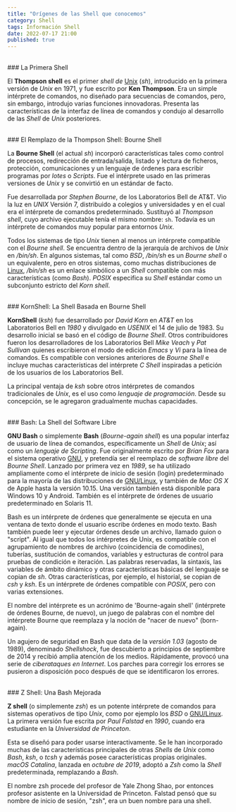 ```yaml
---
title: "Orígenes de las Shell que conocemos"
category: Shell
tags: Información Shell
date: 2022-07-17 21:00
published: true
---
```


<div id="Thompson"><br></div>
### La Primera Shell

El **Thompson shell** es el primer *shell de* <a href="Que-es-Unix">Unix</a> (*sh*), introducido en la primera versión de *Unix* en 1971, y fue escrito por **Ken Thompson**. Era un simple intérprete de comandos, no diseñado para secuencias de comandos, pero, sin embargo, introdujo varias funciones innovadoras. Presenta las características de la interfaz de línea de comandos y condujo al desarrollo de las *Shell* de *Unix* posteriores.

<div id="Bourne"><br></div>
### El Remplazo de la Thompson Shell: Bourne Shell

La **Bourne Shell** (el actual *sh*) incorporó características tales como control de procesos, redirección de entrada/salida, listado y lectura de ficheros, protección, comunicaciones y un lenguaje de órdenes para escribir programas por *lotes* o *Scripts*. Fue el intérprete usado en las primeras versiones de *Unix* y se convirtió en un estándar de facto.

Fue desarrollada por *Stephen Bourne*, de los Laboratorios Bell de AT&T. Vio la luz en *UNIX* Versión 7, distribuido a colegios y universidades y en el cual era el intérprete de comandos predeterminado. Sustituyó al *Thompson shell*, cuyo archivo ejecutable tenía el mismo nombre: `sh`. Todavía es un intérprete de comandos muy popular para entornos *Unix*.

Todos los sistemas de tipo *Unix* tienen al menos un intérprete compatible con el *Bourne shell*. Se encuentra dentro de la jerarquía de archivos de *Unix* en */bin/sh*. En algunos sistemas, tal como *BSD*, */bin/sh* es un *Bourne shell* o un equivalente, pero en otros sistemas, como muchas distribuciones de <a href="Que-es-GNU-Linux">Linux</a>, */bin/sh* es un enlace simbólico a un *Shell* compatible con más características (como *Bash*). *POSIX* especifica su *Shell* estándar como un subconjunto estricto del *Korn shell*.

<div id="Ksh"><br></div>
### KornShell: La Shell Basada en Bourne Shell

**KornShell** (*ksh*) fue desarrollado por *David Korn* en *AT&T* en los Laboratorios Bell en *1980* y divulgado en *USENIX* el 14 de julio de 1983. Su desarrollo inicial se basó en el código de *Bourne Shell*. Otros contribuidores fueron los desarrolladores de los Laboratorios Bell *Mike Veach* y *Pat Sullivan* quienes escribieron el modo de edición *Emacs* y *Vi* para la línea de comandos. Es compatible con versiones anteriores de *Bourne Shell* e incluye muchas características del intérprete *C Shell* inspiradas a petición de los usuarios de los Laboratorios Bell.

La principal ventaja de *ksh* sobre otros intérpretes de comandos tradicionales de *Unix*, es el uso como *lenguaje de programación*. Desde su concepción, se le agregaron gradualmente muchas capacidades.

<div id="Bash"><br></div>
### Bash: La Shell del Software Libre

**GNU Bash** o simplemente **Bash** (*Bourne-again shell*) es una popular interfaz de usuario de línea de comandos, específicamente un *Shell* de *Unix*; así como un *lenguaje de Scripting*. Fue originalmente escrito por *Brian Fox* para el sistema operativo <a href="Que-es-GNU">GNU</a>, y pretendía ser el reemplazo de *software libre* del *Bourne Shell*. Lanzado por primera vez en *1989*, se ha utilizado ampliamente como el intérprete de inicio de sesión (login) predeterminado para la mayoría de las distribuciones de <a href="Que-es-GNU-Linux">GNU/Linux</a>, y también de *Mac OS X* de Apple hasta la versión 10.15. Una versión también está disponible para Windows 10 y Android. También es el intérprete de órdenes de usuario predeterminado en Solaris 11.

Bash es un intérprete de órdenes que generalmente se ejecuta en una ventana de texto donde el usuario escribe órdenes en modo texto. Bash también puede leer y ejecutar órdenes desde un archivo, llamado guion o "script". Al igual que todos los intérpretes de Unix, es compatible con el agrupamiento de nombres de archivo (coincidencia de comodines), tuberías, sustitución de comandos, variables y estructuras de control para pruebas de condición e iteración. Las palabras reservadas, la sintaxis, las variables de ámbito dinámico y otras características básicas del lenguaje se copian de *sh*. Otras características, por ejemplo, el historial, se copian de *csh* y *ksh*. Es un intérprete de órdenes compatible con *POSIX*, pero con varias extensiones.

El nombre del intérprete es un acrónimo de 'Bourne-again shell' (intérprete de órdenes Bourne, de nuevo), un juego de palabras con el nombre del intérprete Bourne que reemplaza y la noción de "nacer de nuevo" (born-again).

Un agujero de seguridad en Bash que data de la *versión 1.03* (agosto de 1989), denominado *Shellshock*, fue descubierto a principios de septiembre de 2014 y recibió amplia atención de los medios. Rápidamente, provocó una serie de *ciberataques en Internet*. Los parches para corregir los errores se pusieron a disposición poco después de que se identificaron los errores.

<div id="Zsh"><br></div>
### Z Shell: Una Bash Mejorada

**Z shell** (o simplemente *zsh*) es un potente intérprete de comandos para sistemas operativos de tipo *Unix*, como por ejemplo los *BSD* o <a href="Que-es-GNU-Linux">GNU/Linux</a>. La primera versión fue escrita por *Paul Falstad* en *1990*, cuando era estudiante en la *Universidad de Princeton*.

Esta se diseñó para poder usarse interactivamente. Se le han incorporado muchas de las características principales de otras *Shells* de *Unix* como *Bash*, *ksh*, o *tcsh* y además posee características propias originales.
*macOS Catalina*, lanzada en *octubre de 2019*, adoptó a *Zsh* como la *Shell* predeterminada, remplazando a *Bash*.

El nombre zsh procede del profesor de Yale Zhong Shao, por entonces profesor asistente en la Universidad de Princeton. Falstad pensó que su nombre de inicio de sesión, "zsh", era un buen nombre para una shell.